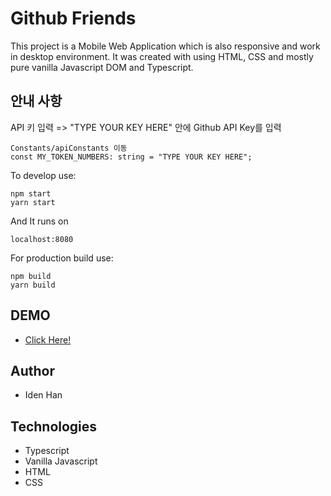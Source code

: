 # Github Friends

This project is a Mobile Web Application which is also responsive and work in desktop environment. It was created with using HTML, CSS and mostly pure vanilla Javascript DOM and Typescript.

## 안내 사항

API 키 입력 => "TYPE YOUR KEY HERE" 안에 Github API Key를 입력
```text
Constants/apiConstants 이동
const MY_TOKEN_NUMBERS: string = "TYPE YOUR KEY HERE";
```

To develop use:
```text
npm start
yarn start
```

And It runs on
```text
localhost:8080
```

For production build use:
```text
npm build
yarn build
```

## DEMO

- [Click Here!](https://bit.ly/3fRL8QF)

## Author

- Iden Han

## Technologies

- Typescript
- Vanilla Javascript 
- HTML
- CSS